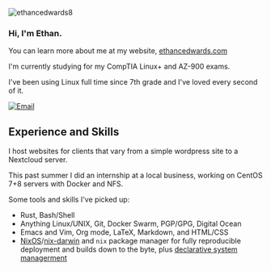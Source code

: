 <p align="left"> <img src="https://komarev.com/ghpvc/?username=ethancedwards8" alt="ethancedwards8" /> </p>  

### Hi, I'm Ethan.

You can learn more about me at my website, [ethancedwards.com](https://ethancedwards.com)
<!-- ![Top Langs](https://github-readme-stats.vercel.app/api/top-langs/?username=ethancedwards&layout=compact&theme=dracula) -->

I'm currently studying for my CompTIA Linux+ and AZ-900 exams.

I've been using Linux full time since 7th grade and I've loved every second of it.

[![Email](https://img.shields.io/badge/Email-252422.svg?style=for-the-badge&logo=gmail)](mailto:ethan@ethancedwards.com)

## Experience and Skills

I host websites for clients that vary from a simple wordpress site to a Nextcloud server.

This past summer I did an internship at a local business, working on CentOS 7+8 servers with Docker and NFS.

Some tools and skills I've picked up:

- Rust, Bash/Shell
- Anything Linux/UNIX, Git, Docker Swarm, PGP/GPG, Digital Ocean
- Emacs and Vim, Org mode, LaTeX, Markdown, and HTML/CSS
- [NixOS](https://nixos.org)/[nix-darwin](https://github.com/lnl7/nix-darwin) and `nix` package manager for fully reproducible deployment and builds down to the byte, plus [declarative system managerment](https://gitlab.com/ethancedwards/dotfiles/-/blob/master/)

<!-- ![Ethan's GitHub Stats](https://github-readme-stats.vercel.app/api?username=ethancedwards8&count_private=true&show_icons=true&theme=dracula) -->
